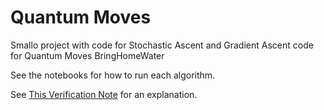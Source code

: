 # Quantum Moves 
Smallo project with code for Stochastic Ascent and Gradient Ascent code for Quantum Moves BringHomeWater

See the notebooks for how to run each algorithm.

See [This Verification Note](https://arxiv.org/abs/1904.01008) for an explanation.
